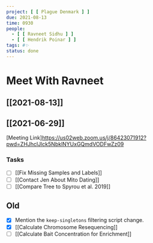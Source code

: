 ```yaml
---
project: [ [ Plague Denmark ] ]
due: 2021-08-13
time: 0930
people:
  - [ [ Ravneet Sidhu ] ]
  - [ [ Hendrik Poinar ] ]
tags: #✨
status: done
---
```


# Meet With Ravneet

## [[2021-08-13]]

## [[2021-06-29]]

[Meeting Link]https://us02web.zoom.us/j/86423071912?pwd=ZHJhclJlck5NbklNYUxGQmdVODFwZz09

### Tasks

- [ ] [[Fix Missing Samples and Labels]]
- [ ] [[Contact Jen About Mito Dating]]
- [ ] [[Compare Tree to Spyrou et al. 2019]]

## Old

- [x] Mention the ```keep-singletons``` filtering script change.
- [x] [[Calculate Chromosome Resequencing]]
- [ ] [[Calculate Bait Concentration for Enrichment]]